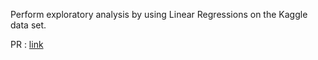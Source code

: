 Perform exploratory analysis by using Linear Regressions on the Kaggle data set.

PR : [link](https://github.com/Omardyab/Linear-Regressions/pull/1)
